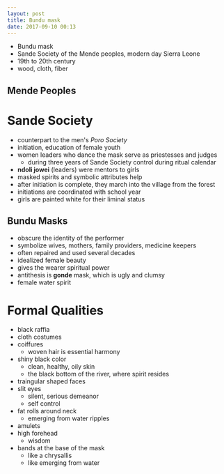 ```yaml
---
layout: post
title: Bundu mask
date: 2017-09-10 00:13
---
```


* Bundu mask
* Sande Society of the Mende peoples, modern day Sierra Leone
* 19th to 20th century
* wood, cloth, fiber

## Mende Peoples

# Sande Society
* counterpart to the men's *Poro Society*
* initiation, education of female youth
* women leaders who dance the mask serve as priestesses and judges
  * during three years of Sande Society control during ritual calendar
* **ndoli jowei** (leaders) were mentors to girls
* masked spirits and symbolic attributes help
* after initiation is complete, they march into the village from the forest
* initiations are coordinated with school year
* girls are painted white for their liminal status


## Bundu Masks
* obscure the identity of the performer
* symbolize wives, mothers, family providers, medicine keepers
* often repaired and used several decades
* idealized female beauty
* gives the wearer spiritual power
* antithesis is **gonde** mask, which is ugly and clumsy
* female water spirit

# Formal Qualities
* black raffia
* cloth costumes
* coiffures
  * woven hair is essential harmony
* shiny black color
  * clean, healthy, oily skin
  * the black bottom of the river, where spirit resides
* traingular shaped faces
* slit eyes
  * silent, serious demeanor
  * self control
* fat rolls around neck
  * emerging from water ripples
* amulets
* high forehead
  * wisdom
* bands at the base of the mask
  * like a chrysallis
  * like emerging from water

